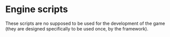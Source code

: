 # Engine scripts

These scripts are no supposed to be used for the development of the game (they are designed specifically to be used once, by the framework).